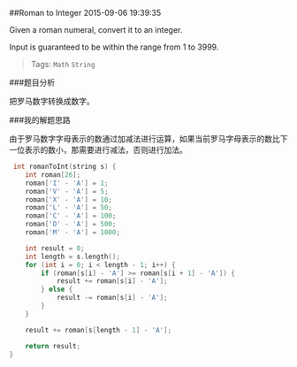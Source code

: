 ##Roman to Integer 
2015-09-06 19:39:35

Given a roman numeral, convert it to an integer.

Input is guaranteed to be within the range from 1 to 3999.

>Tags: `Math` `String`

###题目分析

把罗马数字转换成数字。

###我的解题思路

由于罗马数字字母表示的数通过加减法进行运算，如果当前罗马字母表示的数比下一位表示的数小，那需要进行减法，否则进行加法。

~~~c++
 int romanToInt(string s) {
    int roman[26];
    roman['I' - 'A'] = 1;
    roman['V' - 'A'] = 5;
    roman['X' - 'A'] = 10;
    roman['L' - 'A'] = 50;
    roman['C' - 'A'] = 100;
    roman['D' - 'A'] = 500;
    roman['M' - 'A'] = 1000;

    int result = 0;
    int length = s.length();
    for (int i = 0; i < length - 1; i++) {
        if (roman[s[i] - 'A'] >= roman[s[i + 1] - 'A']) {
            result += roman[s[i] - 'A'];
        } else {
            result -= roman[s[i] - 'A'];
        }
    }

    result += roman[s[length - 1] - 'A'];

    return result;
}
~~~
